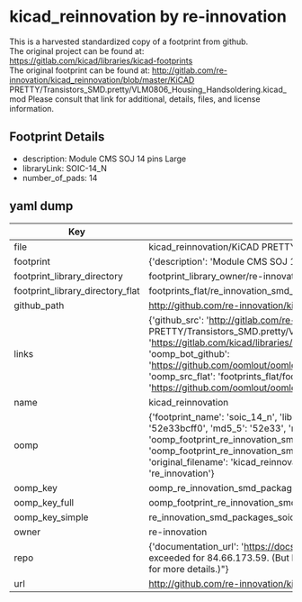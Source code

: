 # kicad_reinnovation by re-innovation  
This is a harvested standardized copy of a footprint from github.  
The original project can be found at:  
https://gitlab.com/kicad/libraries/kicad-footprints  
The original footprint can be found at:
http://gitlab.com/re-innovation/kicad_reinnovation/blob/master/KiCAD PRETTY/Transistors_SMD.pretty/VLM0806_Housing_Handsoldering.kicad_mod
Please consult that link for additional, details, files, and license information.  
## Footprint Details
* description: Module CMS SOJ 14 pins Large  
* libraryLink: SOIC-14_N  
* number_of_pads: 14  
## yaml dump  
| Key | Value |  
| --- | --- |  
| file | kicad_reinnovation/KiCAD PRETTY/SMD_Packages.pretty/SOIC-14_N.kicad_mod |  
| footprint | {'description': 'Module CMS SOJ 14 pins Large', 'libraryLink': 'SOIC-14_N', 'number_of_pads': 14} |  
| footprint_library_directory | footprint_library_owner/re-innovation_kicad_reinnovation |  
| footprint_library_directory_flat | footprints_flat/re_innovation_smd_packages_soic_14_n/working |  
| github_path | http://github.com/re-innovation/kicad_reinnovation/blob/master/KiCAD PRETTY/SMD_Packages.pretty/SOIC-14_N.kicad_mod |  
| links | {'github_src': 'http://gitlab.com/re-innovation/kicad_reinnovation/blob/master/KiCAD PRETTY/Transistors_SMD.pretty/VLM0806_Housing_Handsoldering.kicad_mod', 'github_src_repo': 'https://gitlab.com/kicad/libraries/kicad-footprints', 'oomp_bot': 'footprints/re_innovation_smd_packages_soic_14_n/working', 'oomp_bot_github': 'https://github.com/oomlout/oomlout_oomp_footprint_bot/tree/main/footprints/re_innovation_smd_packages_soic_14_n/working', 'oomp_src_flat': 'footprints_flat/footprints_flat/re_innovation_smd_packages_soic_14_n/working', 'oomp_src_flat_github': 'https://github.com/oomlout/oomlout_oomp_footprint_src/tree/main/footprints_flat/re_innovation_smd_packages_soic_14_n/working'} |  
| name | kicad_reinnovation |  
| oomp | {'footprint_name': 'soic_14_n', 'library_name': 'smd_packages', 'md5': '52e33bcff0a079612ee80bfa2da63ae1', 'md5_10': '52e33bcff0', 'md5_5': '52e33', 'md5_6': '52e33b', 'oomp_key': 'oomp_re_innovation_smd_packages_soic_14_n', 'oomp_key_extra': 'oomp_footprint_re_innovation_smd_packages_soic_14_n', 'oomp_key_full': 'oomp_footprint_re_innovation_smd_packages_soic_14_n_52e33b', 'oomp_key_simple': 're_innovation_smd_packages_soic_14_n', 'original_filename': 'kicad_reinnovation/KiCAD PRETTY/SMD_Packages.pretty/SOIC-14_N.kicad_mod', 'owner_name': 're_innovation'} |  
| oomp_key | oomp_re_innovation_smd_packages_soic_14_n |  
| oomp_key_full | oomp_footprint_re_innovation_smd_packages_soic_14_n |  
| oomp_key_simple | re_innovation_smd_packages_soic_14_n |  
| owner | re-innovation |  
| repo | {'documentation_url': 'https://docs.github.com/rest/overview/resources-in-the-rest-api#rate-limiting', 'message': "API rate limit exceeded for 84.66.173.59. (But here's the good news: Authenticated requests get a higher rate limit. Check out the documentation for more details.)"} |  
| url | http://github.com/re-innovation/kicad_reinnovation |  

